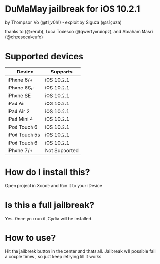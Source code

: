 # DuMaMay jailbreak for iOS 10.2.1
by Thompson Vo (@t1_v0h!) - exploit by Siguza (@s1guza)

thanks to (@xerub), Luca Todesco (@qwertyoruiopz), and Abraham Masri (@cheesecakeufo)

# Supported devices

|    Device     |    Supports   |
|---------------|---------------|
| iPhone 6/+    |   iOS 10.2.1  |
| iPhone 6S/+   |   iOS 10.2.1  |
| iPhone SE     |   iOS 10.2.1  |
| iPad Air      |   iOS 10.2.1  |
| iPad Air 2    |   iOS 10.2.1  |
| iPad Mini 4   |   iOS 10.2.1  |
| iPod Touch 6  |   iOS 10.2.1  |
| iPod Touch 5s |   iOS 10.2.1  |
| iPod Touch 6  |   iOS 10.2.1  |
| iPhone 7/+    | Not Supported |

# How do I install this?
Open project in Xcode and Run it to your iDevice

# Is this a full jailbreak?
Yes. Once you run it, Cydia will be installed.

# How to use?
Hit the jailbreak button in the center and thats all.
Jailbreak will possible fail a couple times , so just keep retrying till it works

